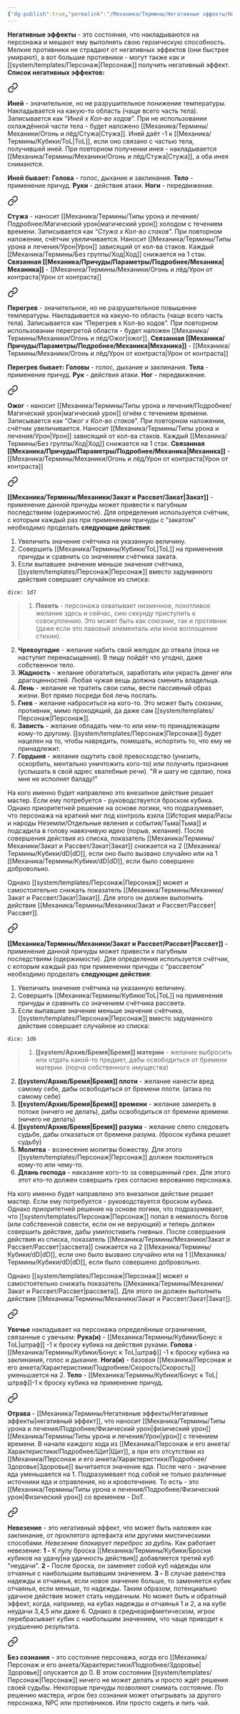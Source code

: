 ```yaml
---
{"dg-publish":true,"permalink":"/Механика/Термины/Негативные эффекты/Негативные эффекты/","noteIcon":"","created":"2025-07-12T09:55:50.488+03:00","updated":"2025-08-20T17:13:01.200+03:00"}
---
```


**Негативные эффекты** - это состояния, что накладываются на персонажа и мешают ему выполнять свою героическую способность. Мелкие противники не страдают от негативных эффектов (они быстрее умирают), а вот большие противники - могут также как и [[system/templates/Персонаж\|Персонаж]] получить негативный эффект. 
**Список негативных эффектов:**

<div class="transclusion internal-embed is-loaded"><a class="markdown-embed-link" href="/Механика/Термины/Механики/Огонь и лёд/Иней/" aria-label="Open link"><svg xmlns="http://www.w3.org/2000/svg" width="24" height="24" viewBox="0 0 24 24" fill="none" stroke="currentColor" stroke-width="2" stroke-linecap="round" stroke-linejoin="round" class="svg-icon lucide-link"><path d="M10 13a5 5 0 0 0 7.54.54l3-3a5 5 0 0 0-7.07-7.07l-1.72 1.71"></path><path d="M14 11a5 5 0 0 0-7.54-.54l-3 3a5 5 0 0 0 7.07 7.07l1.71-1.71"></path></svg></a><div class="markdown-embed">




**Иней** - значительное, но не разрушительное понижение температуры. Накладывается на какую-то область (чаще всего часть тела). Записывается как “*Иней х Кол-во ходов*”. При не использовании охлаждённой части тела - будет наложено [[Механика/Термины/Механики/Огонь и лёд/Стужа\|Стужа]]. Иней даёт -1 к [[Механика/Термины/Кубики/ToL\|ToL]], если оно связано с частью тела, получившей иней. При повторном получении инея - накладывается [[Механика/Термины/Механики/Огонь и лёд/Стужа\|Стужа]], а оба инея снимаются. 

**Иней бывает:**
**Голова** - голос, дыхание и заклинания.
**Тело** - применение причуд.
**Руки** - действия атаки.
**Ноги** - передвижение.

</div></div>


<div class="transclusion internal-embed is-loaded"><a class="markdown-embed-link" href="/Механика/Термины/Механики/Огонь и лёд/Стужа/" aria-label="Open link"><svg xmlns="http://www.w3.org/2000/svg" width="24" height="24" viewBox="0 0 24 24" fill="none" stroke="currentColor" stroke-width="2" stroke-linecap="round" stroke-linejoin="round" class="svg-icon lucide-link"><path d="M10 13a5 5 0 0 0 7.54.54l3-3a5 5 0 0 0-7.07-7.07l-1.72 1.71"></path><path d="M14 11a5 5 0 0 0-7.54-.54l-3 3a5 5 0 0 0 7.07 7.07l1.71-1.71"></path></svg></a><div class="markdown-embed">




**Стужа** - наносит [[Механика/Термины/Типы урона и лечения/Подробнее/Магический урон\|магический урон]] холодом с течением времени. Записывается как “*Стужа х Кол-во стаков*”. При повторном наложении, счётчик увеличивается. Наносит [[Механика/Термины/Типы урона и лечения/Урон\|Урон]] зависящий от кол-ва стаков. Каждый [[Механика/Термины/Без группы/Ход\|Ход]] снижается на 1 стак. 
**Связанная [[Механика/Причуды/Параметры/Подробнее/Механика\|Механика]]** - [[Механика/Термины/Механики/Огонь и лёд/Урон от контраста\|Урон от контраста]]

</div></div>


<div class="transclusion internal-embed is-loaded"><a class="markdown-embed-link" href="/Механика/Термины/Механики/Огонь и лёд/Перегрев/" aria-label="Open link"><svg xmlns="http://www.w3.org/2000/svg" width="24" height="24" viewBox="0 0 24 24" fill="none" stroke="currentColor" stroke-width="2" stroke-linecap="round" stroke-linejoin="round" class="svg-icon lucide-link"><path d="M10 13a5 5 0 0 0 7.54.54l3-3a5 5 0 0 0-7.07-7.07l-1.72 1.71"></path><path d="M14 11a5 5 0 0 0-7.54-.54l-3 3a5 5 0 0 0 7.07 7.07l1.71-1.71"></path></svg></a><div class="markdown-embed">




**Перегрев** - значительное, но не разрушительное повышение температуры. Накладывается на какую-то область (чаще всего часть тела). Записывается как “Перегрев х Кол-во ходов”. При повторном использовании перегретой области - будет наложен [[Механика/Термины/Механики/Огонь и лёд/Ожог\|ожог]]. 
**Связанная [[Механика/Причуды/Параметры/Подробнее/Механика\|Механика]]** - [[Механика/Термины/Механики/Огонь и лёд/Урон от контраста\|Урон от контраста]]

**Перегрев бывает:**
**Головы** - голос, дыхание и заклинания.
**Тела** - применение причуд.
**Рук** - действия атаки.
**Ног** - передвижение.

</div></div>


<div class="transclusion internal-embed is-loaded"><a class="markdown-embed-link" href="/Механика/Термины/Механики/Огонь и лёд/Ожог/" aria-label="Open link"><svg xmlns="http://www.w3.org/2000/svg" width="24" height="24" viewBox="0 0 24 24" fill="none" stroke="currentColor" stroke-width="2" stroke-linecap="round" stroke-linejoin="round" class="svg-icon lucide-link"><path d="M10 13a5 5 0 0 0 7.54.54l3-3a5 5 0 0 0-7.07-7.07l-1.72 1.71"></path><path d="M14 11a5 5 0 0 0-7.54-.54l-3 3a5 5 0 0 0 7.07 7.07l1.71-1.71"></path></svg></a><div class="markdown-embed">




**Ожог** - наносит [[Механика/Термины/Типы урона и лечения/Подробнее/Магический урон\|магический урон]] огнём с течением времени. Записывается как “*Ожог х Кол-во стаков*”. При повторном наложении, счётчик увеличивается. Наносит [[Механика/Термины/Типы урона и лечения/Урон\|Урон]] зависящий от кол-ва стаков. Каждый [[Механика/Термины/Без группы/Ход\|Ход]] снижается на 1 стак. 
**Связанная [[Механика/Причуды/Параметры/Подробнее/Механика\|Механика]]** - [[Механика/Термины/Механики/Огонь и лёд/Урон от контраста\|Урон от контраста]]

</div></div>


<div class="transclusion internal-embed is-loaded"><a class="markdown-embed-link" href="/Механика/Термины/Механики/Закат и Рассвет/Закат/" aria-label="Open link"><svg xmlns="http://www.w3.org/2000/svg" width="24" height="24" viewBox="0 0 24 24" fill="none" stroke="currentColor" stroke-width="2" stroke-linecap="round" stroke-linejoin="round" class="svg-icon lucide-link"><path d="M10 13a5 5 0 0 0 7.54.54l3-3a5 5 0 0 0-7.07-7.07l-1.72 1.71"></path><path d="M14 11a5 5 0 0 0-7.54-.54l-3 3a5 5 0 0 0 7.07 7.07l1.71-1.71"></path></svg></a><div class="markdown-embed">




**[[Механика/Термины/Механики/Закат и Рассвет/Закат\|Закат]]** - применение данной причуды может привести к пагубным последствиям (одержимости). Для определения используется счётчик, с которым каждый раз при применении причуды с “закатом” необходимо проделать **следующие действия**:
1. Увеличить значение счётчика на указанную величину.
2. Совершить [[Механика/Термины/Кубики/ToL\|ToL]] на применения причуды и сравнить со значением счётчика заката.
3. Если выпавшее значение меньше значения счётчика, [[system/templates/Персонаж\|Персонаж]] вместо задуманного действия совершает случайное из списка:

`dice: 1d7`
>1. **Похоть** - персонажа охватывает низменное, похотливое желание здесь и сейчас, сию секунду приступить к совокуплению. Это может быть как союзник, так и противник (даже если это лавовый элементаль или иное воплощение стихии). 
2. **Чревоугодие** - желание набить свой желудок до отвала (пока не наступит перенасыщение). В пищу пойдёт что угодно, даже собственное тело. 
3. **Жадность** - желание обогатиться, заработать или украсть денег или драгоценностей. Любая чужая вещь должна сменить владельца. 
4. **Лень** - желание не тратить свои силы, вести пассивный образ жизни. Вот прямо посреди боя лечь поспать.
5. **Гнев** - желание наброситься на кого-то. Это может быть союзник, противник, мимо проходящий, да даже сам [[system/templates/Персонаж\|Персонаж]]. 
6. **Зависть** - желание обладать чем-то или кем-то принадлежащим кому-то другому. [[system/templates/Персонаж\|Персонаж]] будет нацелен на то, чтобы навредить, помешать, испортить то, что ему не принадлежит. 
7. **Гордыня** - желание ощутить своё превосходство (унизить, оскорбить, ментально уничтожить кого-то) или получить признание (услышать в свой адрес хвалебные речи). "Я и шагу не сделаю, пока мне не исполнят баладу!"

На кого именно будет направлено это внезапное действие решает мастер. Если ему потребуется - руководствуется броском кубика. Однако приоритетней решение на основе логики, что подразумевает, что персонажа на краткий миг под контроль взяла [[История мира/Расы и народы Неземли/Отдельные явления и события/Тьма\|Тьма]] и подсадила в голову навязчивую идею (порыв, желание). 
После совершения действия из списка, показатель [[Механика/Термины/Механики/Закат и Рассвет/Закат\|Закат]] снижается на 2 [[Механика/Термины/Кубики/dD\|dD]], если оно было вызвано случайно или на 1 [[Механика/Термины/Кубики/dD\|dD]], если было совершено добровольно. 

Однако [[system/templates/Персонаж\|Персонаж]] может и самостоятельно снижать показатель [[Механика/Термины/Механики/Закат и Рассвет/Закат\|Закат]]. Для этого он должен выполнить действие [[Механика/Термины/Механики/Закат и Рассвет/Рассвет\|Рассвет]].

</div></div>


<div class="transclusion internal-embed is-loaded"><a class="markdown-embed-link" href="/Механика/Термины/Механики/Закат и Рассвет/Рассвет/" aria-label="Open link"><svg xmlns="http://www.w3.org/2000/svg" width="24" height="24" viewBox="0 0 24 24" fill="none" stroke="currentColor" stroke-width="2" stroke-linecap="round" stroke-linejoin="round" class="svg-icon lucide-link"><path d="M10 13a5 5 0 0 0 7.54.54l3-3a5 5 0 0 0-7.07-7.07l-1.72 1.71"></path><path d="M14 11a5 5 0 0 0-7.54-.54l-3 3a5 5 0 0 0 7.07 7.07l1.71-1.71"></path></svg></a><div class="markdown-embed">




**[[Механика/Термины/Механики/Закат и Рассвет/Рассвет\|Рассвет]]** - применение данной причуды может привести к пагубным последствиям (одержимости). Для определения используется счётчик, с которым каждый раз при применении причуды с “рассветом” необходимо проделать **следующие действия**:
1. Увеличить значение счётчика на указанную величину.
2. Совершить [[Механика/Термины/Кубики/ToL\|ToL]] на применения причуды и сравнить со значением счётчика рассвета.
3. Если выпавшее значение меньше значения счётчика, [[system/templates/Персонаж\|Персонаж]] вместо задуманного действия совершает случайное из списка:

`dice: 1d6`

>1. **[[system/Архив/Бремя\|Бремя]] материи** - желание выбросить или отдать какой-то предмет, дабы освободиться от бремени материи. (порча собственного имущества)
2. **[[system/Архив/Бремя\|Бремя]] плоти** - желание нанести вред самому себе, дабы освободиться от бремени плоти. (атака по самому себе)
3. **[[system/Архив/Бремя\|Бремя]] времени** - желание замереть в потоке (ничего не делать), дабы освободиться от бремени времени. (ничего не делать)
4. **[[system/Архив/Бремя\|Бремя]] разума** - желание слепо следовать судьбе, дабы отказаться от бремени разума. (бросок кубика решает судьбу)
5. **Молитва** - вознесение молитвы божеству. Для этого [[system/templates/Персонаж\|Персонаж]] должен поклоняться кому-то или чему-то. 
6. **Длань господа** - наказание кого-то за совершенный грех. Для этого этот кто-то должен совершить грех согласно верованию персонажа.

На кого именно будет направлено это внезапное действие решает мастер. Если ему потребуется - руководствуется броском кубика. Однако приоритетней решение на основе логики, что подразумевает, что [[system/templates/Персонаж\|Персонаж]] попал в немилость богов (или собственной совести, если он не верующий) и теперь должен совершить действие, дабы умилостивить гневных. 
После совершения действия из списка, показатель [[Механика/Термины/Механики/Закат и Рассвет/Рассвет\|зассвета]] снижается на 2 [[Механика/Термины/Кубики/dD\|dD]], если оно было вызвано случайно или на 1 [[Механика/Термины/Кубики/dD\|dD]], если было совершено добровольно. 

Однако [[system/templates/Персонаж\|Персонаж]] может и самостоятельно снижать показатель [[Механика/Термины/Механики/Закат и Рассвет/Рассвет\|рассвета]]. Для этого он должен выполнить действие [[Механика/Термины/Механики/Закат и Рассвет/Закат\|Закат]].

</div></div>


<div class="transclusion internal-embed is-loaded"><a class="markdown-embed-link" href="/Механика/Термины/Негативные эффекты/Увечье/" aria-label="Open link"><svg xmlns="http://www.w3.org/2000/svg" width="24" height="24" viewBox="0 0 24 24" fill="none" stroke="currentColor" stroke-width="2" stroke-linecap="round" stroke-linejoin="round" class="svg-icon lucide-link"><path d="M10 13a5 5 0 0 0 7.54.54l3-3a5 5 0 0 0-7.07-7.07l-1.72 1.71"></path><path d="M14 11a5 5 0 0 0-7.54-.54l-3 3a5 5 0 0 0 7.07 7.07l1.71-1.71"></path></svg></a><div class="markdown-embed">




**Увечье** накладывает на персонажа определённые ограничения, связанные с увечьем:
 **Рука(и)** - [[Механика/Термины/Кубики/Бонус к ToL\|штраф]] -1 к броску кубика на действия руками.
 **Голова** - [[Механика/Термины/Кубики/Бонус к ToL\|штраф]] -1 к броску кубика на заклинания, голос и дыхание.
 **Нога(и)** - базовая [[Механика/Персонаж и его анкета/Характеристики/Подробнее/Скорость\|Скорость]] уменьшается на 2. 
 **Тело** - [[Механика/Термины/Кубики/Бонус к ToL\|штраф]]-1 к броску кубика на применение причуд.

</div></div>


<div class="transclusion internal-embed is-loaded"><a class="markdown-embed-link" href="/Механика/Термины/Негативные эффекты/Отрава/" aria-label="Open link"><svg xmlns="http://www.w3.org/2000/svg" width="24" height="24" viewBox="0 0 24 24" fill="none" stroke="currentColor" stroke-width="2" stroke-linecap="round" stroke-linejoin="round" class="svg-icon lucide-link"><path d="M10 13a5 5 0 0 0 7.54.54l3-3a5 5 0 0 0-7.07-7.07l-1.72 1.71"></path><path d="M14 11a5 5 0 0 0-7.54-.54l-3 3a5 5 0 0 0 7.07 7.07l1.71-1.71"></path></svg></a><div class="markdown-embed">




**Отрава** - [[Механика/Термины/Негативные эффекты/Негативные эффекты\|негативный эффект]], что наносит [[Механика/Термины/Типы урона и лечения/Подробнее/Физический урон\|физический урон]] [[Механика/Термины/Типы урона и лечения/Урон\|урон]] с течением времени. В начале каждого хода из [[Механика/Персонаж и его анкета/Характеристики/Подробнее/Щит\|Щит]], а при его отсутствии из [[Механика/Персонаж и его анкета/Характеристики/Подробнее/Здоровье\|Здоровье]] вычитается значение яда. После чего - значение яда уменьшается на 1. Подразумевает под собой не только различные источники яда и отравления, но и кровотечение. То есть - это [[Механика/Термины/Типы урона и лечения/Подробнее/Физический урон\|Физический урон]] со временем - DoT.

</div></div>


<div class="transclusion internal-embed is-loaded"><a class="markdown-embed-link" href="/Механика/Термины/Негативные эффекты/Невезение/" aria-label="Open link"><svg xmlns="http://www.w3.org/2000/svg" width="24" height="24" viewBox="0 0 24 24" fill="none" stroke="currentColor" stroke-width="2" stroke-linecap="round" stroke-linejoin="round" class="svg-icon lucide-link"><path d="M10 13a5 5 0 0 0 7.54.54l3-3a5 5 0 0 0-7.07-7.07l-1.72 1.71"></path><path d="M14 11a5 5 0 0 0-7.54-.54l-3 3a5 5 0 0 0 7.07 7.07l1.71-1.71"></path></svg></a><div class="markdown-embed">




**Невезение** - это негативный эффект, что может быть наложен как заклинание, от проклятого артефакта или другими мистическими способами. *Невезение блокирует переброс за дубль*.
Как работает невезение:
**1 -** К пулу броска [[Механика/Термины/Кубики/Броски кубиков на удачу\|на удачность действия]] добавляется третий куб "неудачи". 
**2 -** После броска, он заменяет собой куб надежды или отчаянья с наибольшим выпавшим значением. 
**3 -** В случае равенства надежды и отчаянья, если новое значение больше, то заменяется кубик отчаянья, если меньше, то надежды. 
Таким образом, потенциально удачное действие может стать неудачным. Но может быть и обратный эффект, когда, например, на кубах надежды и отчаянья 1 и 2, а на кубе неудачи 3,4,5 или даже 6. Однако в среднеарифметическом, игрок перебрасывает кубик с наибольшим значением, что чаще приводит к ухудшению результата.


</div></div>


<div class="transclusion internal-embed is-loaded"><a class="markdown-embed-link" href="/Механика/Термины/Негативные эффекты/Без сознания/" aria-label="Open link"><svg xmlns="http://www.w3.org/2000/svg" width="24" height="24" viewBox="0 0 24 24" fill="none" stroke="currentColor" stroke-width="2" stroke-linecap="round" stroke-linejoin="round" class="svg-icon lucide-link"><path d="M10 13a5 5 0 0 0 7.54.54l3-3a5 5 0 0 0-7.07-7.07l-1.72 1.71"></path><path d="M14 11a5 5 0 0 0-7.54-.54l-3 3a5 5 0 0 0 7.07 7.07l1.71-1.71"></path></svg></a><div class="markdown-embed">




**Без сознания** - это состояние персонажа, когда его [[Механика/Персонаж и его анкета/Характеристики/Подробнее/Здоровье\|Здоровье]] опускается до 0. В этом состоянии [[system/templates/Персонаж\|Персонаж]] ничего не может делать и просто ждёт решения своей судьбы. Некоторые причуды позволяют снимать состояние. По решению мастера, игрок без сознания может отыгрывать за другого персонажа, NPC или противников. Или просто сидеть и пить чай.

</div></div>

